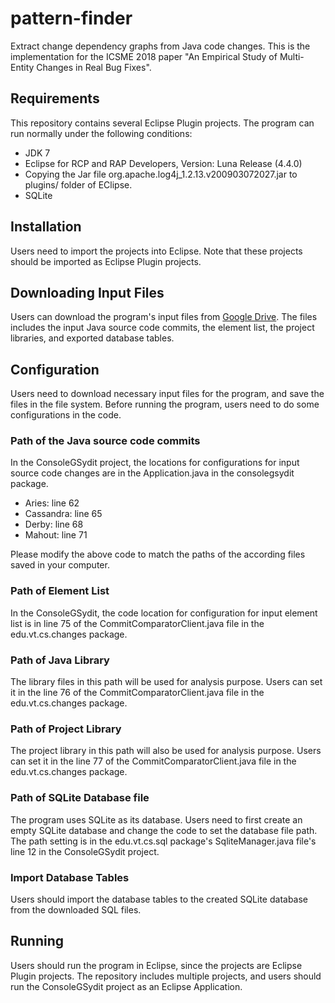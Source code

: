 # pattern-finder
Extract change dependency graphs from Java code changes. This is the implementation for the ICSME 2018 paper "An Empirical Study of Multi-Entity Changes in Real Bug Fixes".

## Requirements
This repository contains several Eclipse Plugin projects. The program can run normally under the following conditions:
* JDK 7
* Eclipse for RCP and RAP Developers, Version: Luna Release (4.4.0)
* Copying the Jar file org.apache.log4j_1.2.13.v200903072027.jar to plugins/ folder of EClipse.
* SQLite

## Installation
Users need to import the projects into Eclipse. Note that these projects should be imported as Eclipse Plugin projects.

## Downloading Input Files
Users can download the program's input files from [Google Drive](https://goo.gl/9xCNvS). The files includes the input Java source code commits, the element list, the project libraries, and exported database tables.

## Configuration
Users need to download necessary input files for the program, and save the files in the file system. 
Before running the program, users need to do some configurations in the code.
### Path of the Java source code commits
In the ConsoleGSydit project, the locations for configurations for input source code changes are in the Application.java in the consolegsydit package.
* Aries: line 62
* Cassandra: line 65
* Derby: line 68
* Mahout: line 71

Please modify the above code to match the paths of the according files saved in your computer.

### Path of Element List
In the ConsoleGSydit, the code location for configuration for input element list is in line 75 of the CommitComparatorClient.java file in the edu.vt.cs.changes package.

### Path of Java Library
The library files in this path will be used for analysis purpose. Users can set it in the line 76 of the CommitComparatorClient.java file in the edu.vt.cs.changes package.

### Path of Project Library
The project library in this path will also be used for analysis purpose. Users can set it in the line 77 of the CommitComparatorClient.java file in the edu.vt.cs.changes package.

### Path of SQLite Database file
The program uses SQLite as its database. Users need to first create an empty SQLite database and change the code to set the database file path. The path setting is in the edu.vt.cs.sql package's SqliteManager.java file's line 12 in the ConsoleGSydit project.

### Import Database Tables
Users should import the database tables to the created SQLite database from the downloaded SQL files.

## Running
Users should run the program in Eclipse, since the projects are Eclipse Plugin projects. The repository includes multiple projects, and users should run the ConsoleGSydit project as an Eclipse Application.
